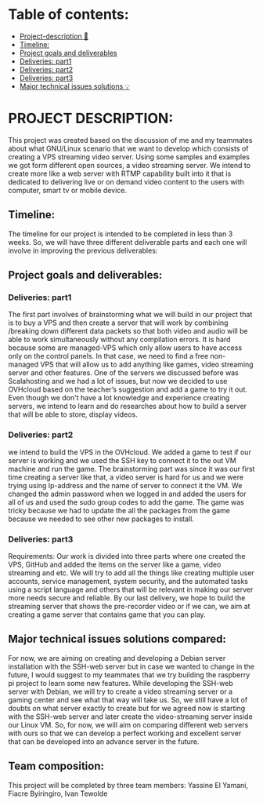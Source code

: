 # Table of contents:
- [Project-description :newspaper:](#PROJECT-DESCRIPTION)
- [Timeline:](#Timeline)
- [Project goals and deliverables](#Project-goals-and-deliverables)
- [Deliveries: part1](#deliveries-part1)
- [Deliveries: part2](#deliveries-part2)
- [Deliveries: part3](#deliveries-part3)
- [Major technical issues solutions :bulb:](#Major-technical-issues-solutions-compared)
# PROJECT DESCRIPTION:
	
This project was created based on the discussion of me and my teammates about what GNU/Linux scenario that we want to develop which consists of creating a VPS streaming video server. Using some samples and examples we got form different open sources, a video streaming server. We intend to create more like a web server with RTMP capability built into it that is dedicated to delivering live or on demand video content to the users with computer, smart tv or mobile device.


## Timeline: 

The timeline for our project is intended to be completed in less than 3 weeks. So, we will have three different deliverable parts and each one will involve in improving the previous deliverables:

## Project goals and deliverables:
### Deliveries: part1

The first part involves of brainstorming what we will build in our project that is to buy a VPS and then create a server that will work by combining /breaking down different data packets so that both video and audio will be able to work simultaneously without any compilation errors. It is hard because some are managed-VPS which only allow users to have access only on the control panels. In that case, we need to find a free non-managed VPS that will allow us to add anything like games, video streaming server and other features. One of the servers we discussed before was Scalahosting and we had a lot of issues, but now we decided to use OVHcloud based on the teacher’s suggestion and add a game to try it out. Even though we don't have a lot knowledge and experience creating servers, we intend to learn and do researches about how to build a server that will be able to store, display videos. 

### Deliveries: part2
we intend to build the VPS in the OVHcloud. We added a game to test if our server is working and we used the SSH key to connect it to the out VM machine and run the game. The brainstorming part was since it was our first time creating a server like that, a video server is hard for us and we were trying using Ip-address and the name of server to connect it the VM. We changed the admin password when we logged in and added the users for all of us and used the sudo group codes to add the game. The game was tricky because we had to update the all the packages from the game because we needed to see other new packages to install.  

### Deliveries: part3
Requirements: Our work is divided into three parts where one created the VPS, GitHub and added the items on the server like a game, video streaming and etc. We will try to add all the things like creating multiple user accounts, service management, system security, and the automated tasks using a script language and others that will be relevant in making our server more needs secure and reliable. By our last delivery, we hope to build the streaming server that shows the pre-recorder video or if we can, we aim at creating a game server that contains game that you can play. 



## Major technical issues solutions compared:
 
For now, we are aiming on creating and developing a Debian server installation with the SSH-web server but in case we wanted to change in the future, I would suggest to my teammates that we try building the raspberry pi project to learn some new features. While developing the SSH-web server with Debian, we will try to create a video streaming server or a gaming center and see what that way will take us. So, we still have a lot of doubts on what server exactly to create but for we agreed now is starting with the SSH-web server and later create the video-streaming server inside our Linux VM. So, for now, we will aim on comparing different web servers with ours so that we can develop a perfect working and excellent server that can be developed into an advance server in the future.


## Team composition: 

This project will be completed by three team members: Yassine El Yamani, Fiacre Byiringiro, Ivan Tewolde 
